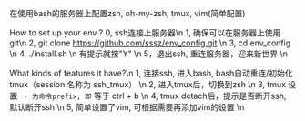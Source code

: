 在使用bash的服务器上配置zsh, oh-my-zsh, tmux, vim(简单配置)

How to set up your env ?
0, ssh连接上服务器\n
1, 确保可以在服务器上使用git\n
2, git clone https://github.com/sssz/env_config.git \n
3, cd env_config \n
4, ./install.sh \n 
    有提示就按"Y" \n 
5，退出ssh, 重连服务器，迎来新世界 \n 


What kinds of features it have?\n 
1, 连接ssh, 进入bash, bash自动重连/初始化 tmux（session 名称为 ssh_tmux） \n 
2, 进入tmux后，切换到zsh \n 
3, tmux 设置 ` · 为命令prefix, 即` 等于 ctrl + b \n 
4, tmux detach后，提示是否断开ssh, 默认断开ssh \n 
5, 简单设置了vim, 可根据需要再添加vim的设置 \n 




